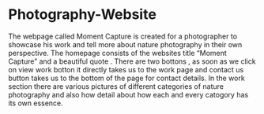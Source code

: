 # Photography-Website


The webpage called Moment Capture is created for a photographer to showcase his work and tell more about nature photography in their own perspective. The homepage consists of the websites title “Moment Capture” and a beautiful quote . There are two bottons , as soon as we click on view work botton it directly takes us to the work page and contact us button takes us to the bottom of the page for contact details. In the work section there are various pictures of different categories of nature photography and also how detail about how each and every catogory has its own essence.
